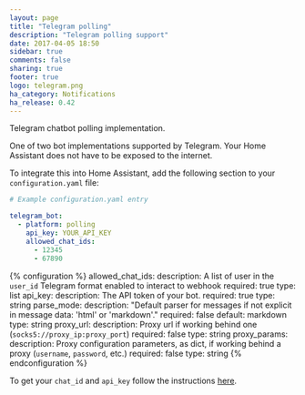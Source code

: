 ```yaml
---
layout: page
title: "Telegram polling"
description: "Telegram polling support"
date: 2017-04-05 18:50
sidebar: true
comments: false
sharing: true
footer: true
logo: telegram.png
ha_category: Notifications
ha_release: 0.42
---
```


Telegram chatbot polling implementation.

One of two bot implementations supported by Telegram. Your Home Assistant does not have to be exposed to the internet.

To integrate this into Home Assistant, add the following section to your `configuration.yaml` file:

```yaml
# Example configuration.yaml entry

telegram_bot:
  - platform: polling
    api_key: YOUR_API_KEY
    allowed_chat_ids:
      - 12345
      - 67890
```

{% configuration %}
allowed_chat_ids:
  description: A list of user in the `user_id` Telegram format enabled to interact to webhook
  required: true
  type: list
api_key:
  description: The API token of your bot.
  required: true
  type: string
parse_mode:
  description: "Default parser for messages if not explicit in message data: 'html' or 'markdown'."
  required: false
  default: markdown
  type: string
proxy_url:
  description: Proxy url if working behind one (`socks5://proxy_ip:proxy_port`)
  required: false
  type: string
proxy_params:
  description: Proxy configuration parameters, as dict, if working behind a proxy (`username`, `password`, etc.)
  required: false
  type: string
{% endconfiguration %}

To get your `chat_id` and `api_key` follow the instructions [here](/components/notify.telegram/).
